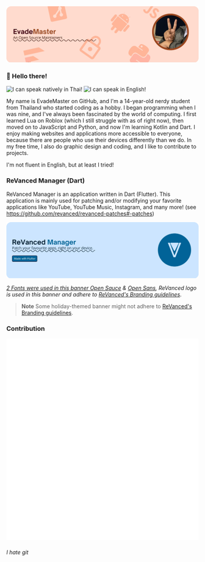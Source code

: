 <picture>
  <source media="(prefers-color-scheme: dark)" srcset="Rassets\Personal\default-light.webp">
  <source media="(prefers-color-scheme: light)" srcset="assets\Personal\default-light.webp">
  <img alt="Personal" src="assets\Personal\default-light.webp">
</picture>

### 👋 Hello there!


![I can speak natively in Thai!](https://img.shields.io/badge/I%20can%20speak%20natively%20in-Thai-brightgreen?style=for-the-badge "I can speak natively in Thai!")
![I can speak in English!](https://img.shields.io/badge/I%20can%20speak%20in-English-yellow?style=for-the-badge "I can speak in English!") 

My name is EvadeMaster on GitHub, and I'm a 14-year-old nerdy student from Thailand who started coding as a hobby. I began programming when I was nine, and I've always been fascinated by the world of computing. I first learned Lua on Roblox (which I still struggle with as of right now), then moved on to JavaScript and Python, and now I'm learning Kotlin and Dart. I enjoy making websites and applications more accessible to everyone, because there are people who use their devices differently than we do. In my free time, I also do graphic design and coding, and I like to contribute to projects.

I'm not fluent in English, but at least I tried!


### ReVanced Manager (Dart)
ReVanced Manager is an application written in Dart (Flutter). This application is mainly used for patching and/or modifying your favorite applications like YouTube, YouTube Music, Instagram, and many more! (see https://github.com/revanced/revanced-patches#-patches)

<picture>
  <a target="_blank" href="https://github.com/revanced/revanced-manager"><source media="(prefers-color-scheme: dark)" srcset="Rassets\ReVancedManager\default-dark.webp">
  <a target="_blank" href="https://github.com/revanced/revanced-manager"><source media="(prefers-color-scheme: light)" srcset="assets\ReVancedManager\default-light.webp">
  <img alt="ReVanced Manager" src="assets\ReVancedManager\default-light.webp">
</picture>
    
*2 Fonts were used in this banner [Open Sauce](https://github.com/marcologous/Open-Sauce-Fonts) & [Open Sans](https://github.com/googlefonts/opensans), ReVanced logo is used in this banner and adhere to [ReVanced's Branding guidelines](https://github.com/revanced/revanced-branding)*.
    
> **Note** Some holiday-themed banner might not adhere to [ReVanced's Branding guidelines](https://github.com/revanced/revanced-branding).
### Contribution

<img src="metrics.classic.svg" />


<!--

Lorem ipsum dolor sit amet, consectetur adipiscing elit, sed do eiusmod tempor incididunt ut labore et dolore magna aliqua. Quis risus sed vulputate odio ut enim. Leo urna molestie at elementum eu. Mattis enim ut tellus elementum sagittis vitae et leo duis. Ultrices in iaculis nunc sed augue lacus viverra vitae congue. Amet risus nullam eget felis eget nunc. Mattis aliquam faucibus purus in massa tempor. Augue mauris augue neque gravida in fermentum et. Nisi est sit amet facilisis magna etiam tempor orci. In ante metus dictum at tempor commodo. Platea dictumst quisque sagittis purus sit amet.

-->


###### I hate git
